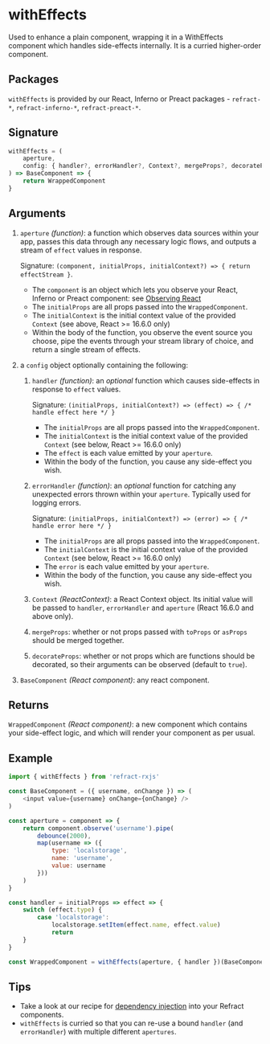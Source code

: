# withEffects

Used to enhance a plain component, wrapping it in a WithEffects component which handles side-effects internally. It is a curried higher-order component.

## Packages

`withEffects` is provided by our React, Inferno or Preact packages - `refract-*`, `refract-inferno-*`, `refract-preact-*`.

## Signature

```js
withEffects = (
    aperture,
    config: { handler?, errorHandler?, Context?, mergeProps?, decorateProps? }
) => BaseComponent => {
    return WrappedComponent
}
```

## Arguments

1.  `aperture` _(function)_: a function which observes data sources within your app, passes this data through any necessary logic flows, and outputs a stream of `effect` values in response.

    Signature: `(component, initialProps, initialContext?) => { return effectStream }`.

    *   The `component` is an object which lets you observe your React, Inferno or Preact component: see [Observing React](../usage/observing-react.md)
    *   The `initialProps` are all props passed into the `WrappedComponent`.
    *   The `initialContext` is the initial context value of the provided `Context` (see above, React >= 16.6.0 only)
    *   Within the body of the function, you observe the event source you choose, pipe the events through your stream library of choice, and return a single stream of effects.

1.  a `config` object optionally containing the following:

    1.  `handler` _(function)_: an _optional_ function which causes side-effects in response to `effect` values.

        Signature: `(initialProps, initialContext?) => (effect) => { /* handle effect here */ }`

        *   The `initialProps` are all props passed into the `WrappedComponent`.
        *   The `initialContext` is the initial context value of the provided `Context` (see below, React >= 16.6.0 only)
        *   The `effect` is each value emitted by your `aperture`.
        *   Within the body of the function, you cause any side-effect you wish.

    1.  `errorHandler` _(function)_: an _optional_ function for catching any unexpected errors thrown within your `aperture`. Typically used for logging errors.

        Signature: `(initialProps, initialContext?) => (error) => { /* handle error here */ }`

        *   The `initialProps` are all props passed into the `WrappedComponent`.
        *   The `initialContext` is the initial context value of the provided `Context` (see below, React >= 16.6.0 only)
        *   The `error` is each value emitted by your `aperture`.
        *   Within the body of the function, you cause any side-effect you wish.

    1.  `Context` _(ReactContext)_: a React Context object. Its initial value will be passed to `handler`, `errorHandler` and `aperture` (React 16.6.0 and above only).

    1.  `mergeProps`: whether or not props passed with `toProps` or `asProps` should be merged together.

    1.  `decorateProps`: whether or not props which are functions should be decorated, so their arguments can be observed (default to `true`).

1.  `BaseComponent` _(React component)_: any react component.

## Returns

`WrappedComponent` _(React component)_: a new component which contains your side-effect logic, and which will render your component as per usual.

## Example

```js
import { withEffects } from 'refract-rxjs'

const BaseComponent = ({ username, onChange }) => (
    <input value={username} onChange={onChange} />
)

const aperture = component => {
    return component.observe('username').pipe(
        debounce(2000),
        map(username => ({
            type: 'localstorage',
            name: 'username',
            value: username
        }))
    )
}

const handler = initialProps => effect => {
    switch (effect.type) {
        case 'localstorage':
            localstorage.setItem(effect.name, effect.value)
            return
    }
}

const WrappedComponent = withEffects(aperture, { handler })(BaseComponent)
```

## Tips

*   Take a look at our recipe for [dependency injection](../recipes/dependency-injection.md) into your Refract components.
*   `withEffects` is curried so that you can re-use a bound `handler` (and `errorHandler`) with multiple different `apertures`.
